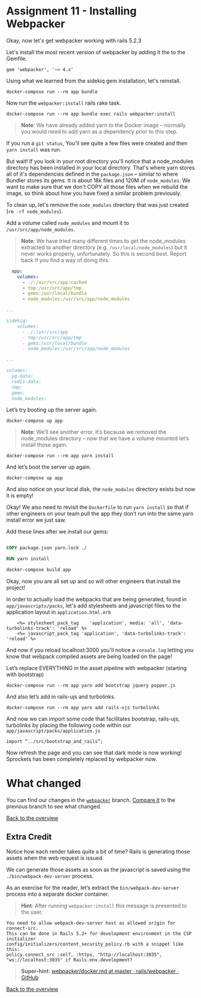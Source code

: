 # Assignment 11 - Installing Webpacker

Okay, now let's get webpacker working with rails 5.2.3

Let's install the most recent version of webpacker by adding it the to the Gemfile.

```
gem 'webpacker', '~> 4.x'
```

Using what we learned from the sidekiq gem installation, let's reinstall.

```
docker-compose run --rm app bundle
```

Now run the `webpacker:install` rails rake task.

```
docker-compose run --rm app bundle exec rails webpacker:install
```

> **Note**: We have already added yarn to the Docker image – normally you would need to add yarn as a dependency prior to this step.

If you run a `git status`, You'll see quite a few files were created and then `yarn install` was run.

But wait! If you look in your root directory you'll notice that a node_modules directory has been installed in your local directory. That's where yarn stores all of it's dependencies defined in the `package.json` – similar to where Bundler stores its gems. It is about 18k files and 120M of `node_modules`. We want to make sure that we don't COPY all those files when we rebuild the image, so think about how you have fixed a similar problem previously.

To clean up, let's remove the `node_modules` directory that was just created (`rm -rf node_modules`).

Add a volume called `node_modules` and mount it to `/usr/src/app/node_modules`.

> **Note**: We have tried many different times to get the node_modules extracted to another directory (e.g. `/usr/local/node_modules`) but it never works properly, unfortunately. So this is second best. Report back if you find a way of doing this.

```yaml
  app:
    volumes:
      - ./:/usr/src/app:cached
      - tmp:/usr/src/app/tmp
      - gems:/usr/local/bundle
      - node_modules:/usr/src/app/node_modules

...

sidekiq:
    volumes:
      - ./:/usr/src/app
      - tmp:/usr/src/app/tmp
      - gems:/usr/local/bundle
      - node_modules:/usr/src/app/node_modules

...

volumes:
  pg-data:
  redis-data:
  tmp:
  gems:
  node_modules:
```

Let’s try booting up the server again.

```
docker-compose up app
```

> **Note**: We’ll see another error. It’s because we removed the node_modules directory – now that we have a volume mounted let’s install those again.

```
docker-compose run --rm app yarn install
```

And let’s boot the server up again.

```
docker-compose up app
```

And also notice on your local disk, the `node_modules` directory exists but now it is empty!

Okay! We also need to revisit the `Dockerfile` to run `yarn install` so that if other engineers on your team pull the app they don’t run into the same yarn install error we just saw.

Add these lines after we install our gems:

```Dockerfile

COPY package.json yarn.lock ./

RUN yarn install

```

```bash
docker-compose build app
```

Okay, now you are all set up and so will other engineers that install the project!

In order to actually load the webpacks that are being generated, found in `app/javascripts/packs`, let's add stylesheets and javascript files to the application layout in `application.html.erb`

```erb
    <%= stylesheet_pack_tag    'application', media: 'all', 'data-turbolinks-track': 'reload' %>
    <%= javascript_pack_tag 'application', 'data-turbolinks-track': 'reload' %>
```

And now if you reload localhost:3000 you'll notice a `console.log` letting you know that webpack compiled assets are being loaded on the page!

Let’s replace EVERYTHING in the asset pipeline with webpacker (starting with bootstrap)

```
docker-compose run --rm app yarn add bootstrap jquery popper.js
```

And also let’s add in rails-ujs and turbolinks.

```
docker-compose run --rm app yarn add rails-ujs turbolinks
```

And now we can import some code that facilitates bootstrap, rails-ujs, turbolinks by placing the following code within our `app/javascript/packs/application.js`

```
import “../src/bootstrap_and_rails”;
```

Now refresh the page and you can see that dark mode is now working! Sprockets has been completely replaced by webpacker now.

# What changed

You can find our changes in the [`webpacker`](~https://github.com/jfahrer/dockerizing_rails/tree/webpacker~) branch. [Compare it](~https://github.com/jfahrer/dockerizing_rails/compare/sidekiq...webpacker~) to the previous branch to see what changed.

[Back to the overview](~../README.md#assignments~)

## Extra Credit

Notice how each render takes quite a bit of time? Rails is generating those assets when the web request is issued.

We can generate those assets as soon as the javascript is saved using the `./bin/webpack-dev-server` process.

As an exercise for the reader, let’s extract the `bin/webpack-dev-server` process into a separate docker container.

> **Hint**: After running `webpacker:install` this message is presented to the user.

```
You need to allow webpack-dev-server host as allowed origin for connect-src.
This can be done in Rails 5.2+ for development environment in the CSP initializer
config/initializers/content_security_policy.rb with a snippet like this:
policy.connect_src :self, :https, "http://localhost:3035", "ws://localhost:3035" if Rails.env.development?
```

> **Super-hint**: [webpacker/docker.md at master · rails/webpacker · GitHub](~https://github.com/rails/webpacker/blob/master/docs/docker.md~)

[Back to the overview](../README.md#assignments)
